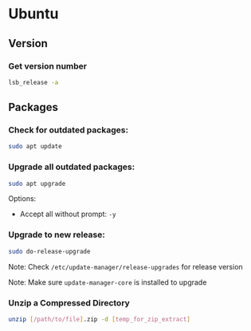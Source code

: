# Ubuntu

## Version

### Get version number

```sh
lsb_release -a
```

## Packages

### **Check for outdated packages:**

```sh
sudo apt update
```

### **Upgrade all outdated packages:**

```sh
sudo apt upgrade
```

Options:

- Accept all without prompt: `-y`

### **Upgrade to new release:**

```sh
sudo do-release-upgrade
```

Note: Check `/etc/update-manager/release-upgrades` for release version

Note: Make sure `update-manager-core` is installed to upgrade

### Unzip a Compressed Directory

```sh
unzip [/path/to/file].zip -d [temp_for_zip_extract]
```
